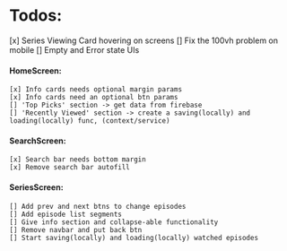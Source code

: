 # Todos:

[x] Series Viewing Card hovering on screens
[] Fix the 100vh problem on mobile
[] Empty and Error state UIs

#### HomeScreen:  
    [x] Info cards needs optional margin params
    [x] Info cards need an optional btn params
    [] 'Top Picks' section -> get data from firebase
    [] 'Recently Viewed' section -> create a saving(locally) and loading(locally) func, (context/service)

#### SearchScreen:  
    [x] Search bar needs bottom margin
    [x] Remove search bar autofill

#### SeriesScreen:  
    [] Add prev and next btns to change episodes
    [] Add episode list segments
    [] Give info section and collapse-able functionality
    [] Remove navbar and put back btn
    [] Start saving(locally) and loading(locally) watched episodes
